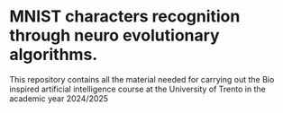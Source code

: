 # MNIST characters recognition through neuro evolutionary algorithms.
This repository contains all the material needed for carrying out the Bio inspired artificial intelligence course at the University of Trento in the academic year 2024/2025
